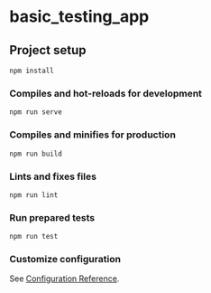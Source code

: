 # basic_testing_app

## Project setup
```
npm install
```

### Compiles and hot-reloads for development
```
npm run serve
```

### Compiles and minifies for production
```
npm run build
```

### Lints and fixes files
```
npm run lint
```

### Run prepared tests
```
npm run test
```

### Customize configuration
See [Configuration Reference](https://cli.vuejs.org/config/).
